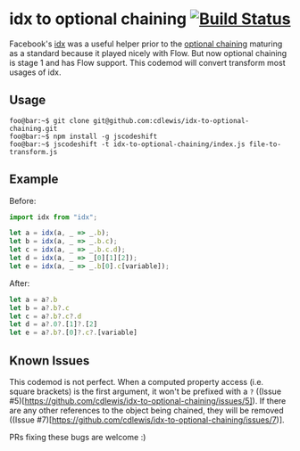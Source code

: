 # idx to optional chaining [![Build Status](https://travis-ci.com/cdlewis/idx-to-optional-chaining.svg?branch=master)](https://travis-ci.com/cdlewis/idx-to-optional-chaining)

Facebook's [idx](https://github.com/facebookincubator/idx) was a useful helper prior to the [optional chaining](https://github.com/tc39/proposal-optional-chaining) maturing as a standard because it
played nicely with Flow. But now optional chaining is stage 1 and has Flow support. This codemod
will convert transform most usages of idx.

## Usage

```console
foo@bar:~$ git clone git@github.com:cdlewis/idx-to-optional-chaining.git
foo@bar:~$ npm install -g jscodeshift
foo@bar:~$ jscodeshift -t idx-to-optional-chaining/index.js file-to-transform.js
```

## Example

Before:

```js
import idx from "idx";

let a = idx(a, _ => _.b);
let b = idx(a, _ => _.b.c);
let c = idx(a, _ => _.b.c.d);
let d = idx(a, _ => _[0][1][2]);
let e = idx(a, _ => _.b[0].c[variable]);
```

After:

```js
let a = a?.b
let b = a?.b?.c
let c = a?.b?.c?.d
let d = a?.0?.[1]?.[2]
let e = a?.b?.[0]?.c?.[variable]
```

## Known Issues
This codemod is not perfect. When a computed property access (i.e. square brackets) is the first argument, it won't be prefixed with a `?` ((Issue #5)[https://github.com/cdlewis/idx-to-optional-chaining/issues/5]). If there are any other references to the object being chained, they will be removed ((Issue #7)[https://github.com/cdlewis/idx-to-optional-chaining/issues/7)].

PRs fixing these bugs are welcome :)
